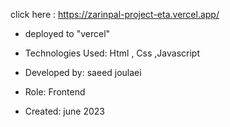 click here : https://zarinpal-project-eta.vercel.app/

- deployed to "vercel"

- Technologies Used:  Html , Css ,Javascript

- Developed by: saeed joulaei

- Role: Frontend

- Created: june 2023
